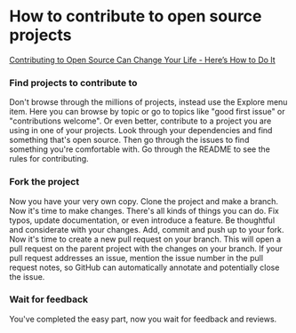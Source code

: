 # How to contribute to open source projects

[Contributing to Open Source Can Change Your Life - Here’s How to Do It](https://www.youtube.com/watch?v=CML6vfKjQss)

### Find projects to contribute to

Don't browse through the millions of projects, instead use the Explore menu item. Here you can browse by topic or go to topics like "good first issue" or "contributions welcome". Or even better, contribute to a project you are using in one of your projects. Look through your dependencies and find something that's open source. Then go through the issues to find something you're comfortable with. Go through the README to see the rules for contributing.

### Fork the project

Now you have your very own copy. Clone the project and make a branch. Now it's time to make changes. There's all kinds of things you can do. Fix typos, update documentation, or even introduce a feature. Be thoughtful and considerate with your changes. Add, commit and push up to your fork. Now it's time to create a new pull request on your branch. This will open a pull request on the parent project with the changes on your branch. If your pull request addresses an issue, mention the issue number in the pull request notes, so GitHub can automatically annotate and potentially close the issue.

### Wait for feedback

You've completed the easy part, now you wait for feedback and reviews.
